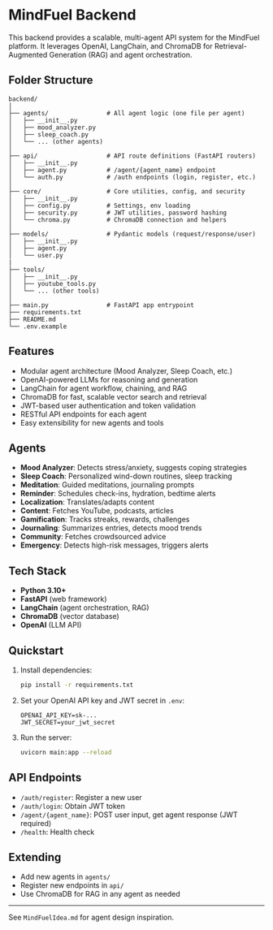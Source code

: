 # MindFuel Backend

This backend provides a scalable, multi-agent API system for the MindFuel platform. It leverages OpenAI, LangChain, and ChromaDB for Retrieval-Augmented Generation (RAG) and agent orchestration.

## Folder Structure

```
backend/
│
├── agents/                # All agent logic (one file per agent)
│   ├── __init__.py
│   ├── mood_analyzer.py
│   ├── sleep_coach.py
│   └── ... (other agents)
│
├── api/                   # API route definitions (FastAPI routers)
│   ├── __init__.py
│   ├── agent.py           # /agent/{agent_name} endpoint
│   └── auth.py            # /auth endpoints (login, register, etc.)
│
├── core/                  # Core utilities, config, and security
│   ├── __init__.py
│   ├── config.py          # Settings, env loading
│   ├── security.py        # JWT utilities, password hashing
│   └── chroma.py          # ChromaDB connection and helpers
│
├── models/                # Pydantic models (request/response/user)
│   ├── __init__.py
│   ├── agent.py
│   └── user.py
|
├── tools/
│   ├── __init__.py
│   ├── youtube_tools.py
│   └── ... (other tools)
│
├── main.py                # FastAPI app entrypoint
├── requirements.txt
├── README.md
└── .env.example
```

## Features
- Modular agent architecture (Mood Analyzer, Sleep Coach, etc.)
- OpenAI-powered LLMs for reasoning and generation
- LangChain for agent workflow, chaining, and RAG
- ChromaDB for fast, scalable vector search and retrieval
- JWT-based user authentication and token validation
- RESTful API endpoints for each agent
- Easy extensibility for new agents and tools

## Agents
- **Mood Analyzer**: Detects stress/anxiety, suggests coping strategies
- **Sleep Coach**: Personalized wind-down routines, sleep tracking
- **Meditation**: Guided meditations, journaling prompts
- **Reminder**: Schedules check-ins, hydration, bedtime alerts
- **Localization**: Translates/adapts content
- **Content**: Fetches YouTube, podcasts, articles
- **Gamification**: Tracks streaks, rewards, challenges
- **Journaling**: Summarizes entries, detects mood trends
- **Community**: Fetches crowdsourced advice
- **Emergency**: Detects high-risk messages, triggers alerts

## Tech Stack
- **Python 3.10+**
- **FastAPI** (web framework)
- **LangChain** (agent orchestration, RAG)
- **ChromaDB** (vector database)
- **OpenAI** (LLM API)

## Quickstart
1. Install dependencies:
   ```bash
   pip install -r requirements.txt
   ```
2. Set your OpenAI API key and JWT secret in `.env`:
   ```env
   OPENAI_API_KEY=sk-...
   JWT_SECRET=your_jwt_secret
   ```
3. Run the server:
   ```bash
   uvicorn main:app --reload
   ```

## API Endpoints
- `/auth/register`: Register a new user
- `/auth/login`: Obtain JWT token
- `/agent/{agent_name}`: POST user input, get agent response (JWT required)
- `/health`: Health check

## Extending
- Add new agents in `agents/`
- Register new endpoints in `api/`
- Use ChromaDB for RAG in any agent as needed

---
See `MindFuelIdea.md` for agent design inspiration. 